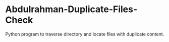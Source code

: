 # Abdulrahman-Duplicate-Files-Check
 Python program to traverse directory and locate files with duplicate content.
